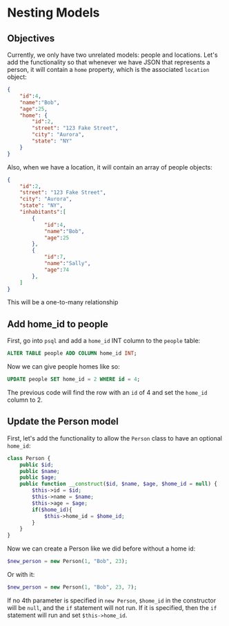 # Nesting Models

## Objectives

Currently, we only have two unrelated models: people and locations.  Let's add the functionality so that whenever we have JSON that represents a person, it will contain a `home` property, which is the associated `location` object:

```JSON
{
    "id":4,
    "name":"Bob",
    "age":25,
    "home": {
        "id":2,
        "street": "123 Fake Street",
        "city": "Aurora",
        "state": "NY"
    }
}
```

Also, when we have a location, it will contain an array of people objects:

```JSON
{
    "id":2,
    "street": "123 Fake Street",
    "city": "Aurora",
    "state": "NY",
    "inhabitants":[
        {
            "id":4,
            "name":"Bob",
            "age":25
        },        
        {
            "id":7,
            "name":"Sally",
            "age":74
        },        
    ]
}
```

This will be a one-to-many relationship

## Add home_id to people

First, go into `psql` and add a `home_id` INT column to the `people` table:

```sql
ALTER TABLE people ADD COLUMN home_id INT;
```

Now we can give people homes like so:

```sql
UPDATE people SET home_id = 2 WHERE id = 4;
```

The previous code will find the row with an `id` of 4 and set the `home_id` column to 2.

## Update the Person model

First, let's add the functionality to allow the `Person` class to have an optional `home_id`:

```php
class Person {
    public $id;
    public $name;
    public $age;
    public function __construct($id, $name, $age, $home_id = null) {
        $this->id = $id;
        $this->name = $name;
        $this->age = $age;
        if($home_id){
            $this->home_id = $home_id;
        }
    }
}
```

Now we can create a Person like we did before without a home id:

```php
$new_person = new Person(1, "Bob", 23);
```

Or with it:

```php
$new_person = new Person(1, "Bob", 23, 7);
```

If no 4th parameter is specified in `new Person`, `$home_id` in the constructor will be `null`, and the `if` statement will not run.  If it is specified, then the `if` statement will run and set `$this->home_id`.
